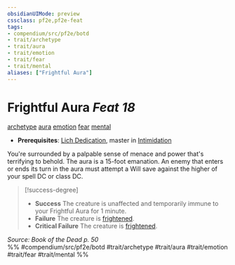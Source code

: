 ```yaml
---
obsidianUIMode: preview
cssclass: pf2e,pf2e-feat
tags:
- compendium/src/pf2e/botd
- trait/archetype
- trait/aura
- trait/emotion
- trait/fear
- trait/mental
aliases: ["Frightful Aura"]
---
```

# Frightful Aura  *Feat 18*  
[archetype](../../Rules/traits/archetype.md)  [aura](../../Rules/traits/aura.md)  [emotion](../../Rules/traits/emotion.md)  [fear](../../Rules/traits/fear.md)  [mental](../../Rules/traits/mental.md)  

- **Prerequisites**: [Lich Dedication](lich-dedication-botd.md), master in [Intimidation](../skills.md#Intimidation)

You're surrounded by a palpable sense of menace and power that's terrifying to behold. The aura is a 15-foot emanation. An enemy that enters or ends its turn in the aura must attempt a Will save against the higher of your spell DC or class DC.

> [!success-degree] 
> - **Success** The creature is unaffected and temporarily immune to your Frightful Aura for 1 minute.
> - **Failure** The creature is [frightened](../../Rules/conditions.md#Frightened).
> - **Critical Failure** The creature is [frightened](../../Rules/conditions.md#Frightened).

*Source: Book of the Dead p. 50*  
%% #compendium/src/pf2e/botd #trait/archetype #trait/aura #trait/emotion #trait/fear #trait/mental %%